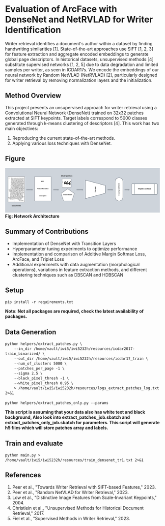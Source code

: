# Evaluation of ArcFace with DenseNet and NetRVLAD for Writer Identification

Writer retrieval identifies a document's author within a dataset by finding handwriting similarities [1]. State-of-the-art approaches use SIFT [1, 2, 3] for feature extraction and aggregate encoded embeddings to generate global page descriptors. In historical datasets, unsupervised methods [4] substitute supervised networks [1, 2, 5] due to data degradation and limited samples per writer, as seen in ICDAR17s. We encode the embeddings of our neural network by Random NetVLAD (NetRVLAD) [2], particularly designed for writer retrieval by removing normalization layers and the initialization.

## Method Overview

This project presents an unsupervised approach for writer retrieval using a Convolutional Neural Network (DenseNet) trained on 32x32 patches extracted at SIFT keypoints. Target labels correspond to 5000 classes generated through k-means clustering of descriptors [4]. This work has two main objectives:

1. Reproducing the current state-of-the-art methods.
2. Applying various loss techniques with DenseNet.

## Figure

![Fig: Network Architecture](./NetworkArchitecture_.png) **Fig: Network Architecture**



## Summary of Contributions

- Implementation of DenseNet with Transition Layers
- Hyperparameter tuning experiments to optimize performance
- Implementation and comparison of Additive Margin Softmax Loss, ArcFace, and Triplet Loss
- Additional experiments with data augmentation (morphological operations), variations in feature extraction methods, and different clustering techniques such as DBSCAN and HDBSCAN

## Setup
```
pip install -r requirements.txt
```
**Note: Not all packages are required, check the latest availability of packages.**

## Data Generation

```
python helpers/extract_patches.py \
    --in_dir /home/vault/iwi5/iwi5232h/resources/icdar2017-train_binarized/ \
    --out_dir /home/vault/iwi5/iwi5232h/resources/icdar17_train \
    --num_of_clusters 5000 \
    --patches_per_page -1 \
    --sigma 2.5 \
    --black_pixel_thresh -1 \
    --white_pixel_thresh 0.95 \
    > /home/vault/iwi5/iwi5232h/resources/logs_extract_patches_log.txt 2>&1

python helpers/extract_patches_only.py --params
```
**This script is assuming that your data also has white text and black background, Also look into extract_patches_job.sbatch and extract_patches_only_job.sbatch for parameters. This script  will generate h5 files which will store patches array and labels.**

## Train and evaluate

```
python main.py > /home/vault/iwi5/iwi5232h/resources/train_densenet_tr1.txt 2>&1
```
## References

1. Peer et al., "Towards Writer Retrieval with SIFT-based Features," 2023.
2. Peer et al., "Random NetVLAD for Writer Retrieval," 2023.
3. Low et al., "Distinctive Image Features from Scale-Invariant Keypoints," 2004.
4. Christlein et al., "Unsupervised Methods for Historical Document Retrieval," 2017.
5. Fiel et al., "Supervised Methods in Writer Retrieval," 2023.

